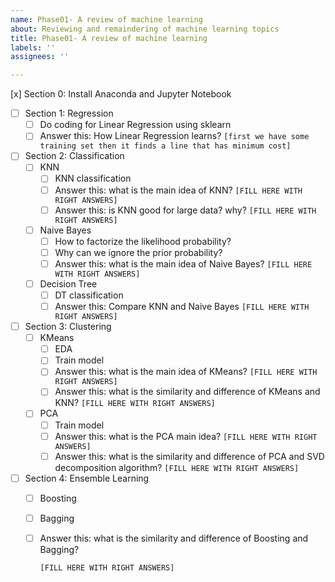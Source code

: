 ```yaml
---
name: Phase01- A review of machine learning
about: Reviewing and remaindering of machine learning topics
title: Phase01- A review of machine learning
labels: ''
assignees: ''

---
```


  [x] Section 0: Install Anaconda and Jupyter Notebook

- [ ] Section 1: Regression
  - [ ] Do coding for Linear Regression using sklearn
  - [ ] Answer this: How Linear Regression learns?
     `[first we have some training set then it finds a line that has minimum cost]`
  
- [ ] Section 2: Classification
  - [ ] KNN
    - [ ] KNN classification
    - [ ] Answer this: what is the main idea of KNN?
       `[FILL HERE WITH RIGHT ANSWERS]`
    - [ ] Answer this: is KNN good for large data? why?
       `[FILL HERE WITH RIGHT ANSWERS]`
  - [ ] Naive Bayes
    - [ ] How to factorize the likelihood probability?
    - [ ] Why can we ignore the prior probability?
    - [ ] Answer this: what is the main idea of Naive Bayes?
     `[FILL HERE WITH RIGHT ANSWERS]`
  - [ ] Decision Tree
    - [ ] DT classification
    - [ ] Answer this: Compare KNN and Naive Bayes
       `[FILL HERE WITH RIGHT ANSWERS]`
  
- [ ] Section 3: Clustering
  - [ ] KMeans
    - [ ] EDA
    - [ ] Train model
    - [ ] Answer this: what is the main idea of KMeans?
     `[FILL HERE WITH RIGHT ANSWERS]`
    - [ ] Answer this: what is the similarity and difference of KMeans and KNN?
    `[FILL HERE WITH RIGHT ANSWERS]`
  - [ ] PCA
    - [ ] Train model
    - [ ] Answer this: what is the PCA main idea?
      `[FILL HERE WITH RIGHT ANSWERS]`
    - [ ] Answer this: what is the similarity and difference of PCA and SVD decomposition algorithm?
      `[FILL HERE WITH RIGHT ANSWERS]`
  
- [ ] Section 4: Ensemble Learning
  - [ ] Boosting
  
  - [ ] Bagging
  
  - [ ] Answer this: what is the similarity and difference of Boosting and Bagging?
  
    `[FILL HERE WITH RIGHT ANSWERS]`
  
  
